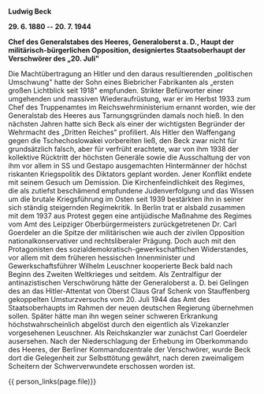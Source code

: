 **Ludwig Beck**

**29. 6. 1880 -- 20. 7. 1944**

**Chef des Generalstabes des Heeres, Generaloberst a. D., Haupt der
militärisch-bürgerlichen Opposition, designiertes Staatsoberhaupt der
Verschwörer des „20. Juli"**

Die Machtübertragung an Hitler und den daraus resultierenden
„politischen Umschwung" hatte der Sohn eines Biebricher Fabrikanten als
„ersten großen Lichtblick seit 1918" empfunden. Strikter Befürworter
einer umgehenden und massiven Wiederaufrüstung, war er im Herbst 1933
zum Chef des Truppenamtes im Reichswehrministerium ernannt worden, wie
der Generalstab des Heeres aus Tarnungsgründen damals noch hieß. In den
nächsten Jahren hatte sich Beck als einer der wichtigsten Begründer der
Wehrmacht des „Dritten Reiches" profiliert. Als Hitler den Waffengang
gegen die Tschechoslowakei vorbereiten ließ, den Beck zwar nicht für
grundsätzlich falsch, aber für verfrüht erachtete, war von ihm 1938 der
kollektive Rücktritt der höchsten Generäle sowie die Ausschaltung der
von ihm vor allem in SS und Gestapo ausgemachten Hintermänner der höchst
riskanten Kriegspolitik des Diktators geplant worden. Jener Konflikt
endete mit seinem Gesuch um Demission. Die Kirchenfeindlichkeit des
Regimes, die als zutiefst beschämend empfundene Judenverfolgung und das
Wissen um die brutale Kriegsführung im Osten seit 1939 bestärkten ihn in
seiner sich ständig steigernden Regimekritik. In Berlin trat er alsbald
zusammen mit dem 1937 aus Protest gegen eine antijüdische Maßnahme des
Regimes vom Amt des Leipziger Oberbürgermeisters zurückgetretenen Dr.
Carl Goerdeler an die Spitze der militärischen wie auch der zivilen
Opposition nationalkonservativer und rechtsliberaler Prägung. Doch auch
mit den Protagonisten des sozialdemokratisch-gewerkschaftlichen
Widerstandes, vor allem mit dem früheren hessischen Innenminister und
Gewerkschaftsführer Wilhelm Leuschner kooperierte Beck bald nach Beginn
des Zweiten Weltkrieges und seitdem. Als Zentralfigur der
antinazistischen Verschwörung hätte der Generaloberst a. D. bei Gelingen
des an das Hitler-Attentat von Oberst Claus Graf Schenk von Stauffenberg
gekoppelten Umsturzversuchs vom 20. Juli 1944 das Amt des
Staatsoberhaupts im Rahmen der neuen deutschen Regierung übernehmen
sollen. Später hätte man ihn wegen seiner schweren Erkrankung
höchstwahrscheinlich abgelöst durch den eigentlich als Vizekanzler
vorgesehenen Leuschner. Als Reichskanzler war zunächst Carl Goerdeler
ausersehen. Nach der Niederschlagung der Erhebung im Oberkommando des
Heeres, der Berliner Kommandozentrale der Verschwörer, wurde Beck dort
die Gelegenheit zur Selbsttötung gewährt, nach deren zweimaligem
Scheitern der Schwerverwundete erschossen worden ist.

{{ person_links(page.file)}}